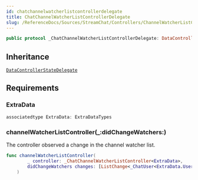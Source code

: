 ```yaml
---
id: chatchannelwatcherlistcontrollerdelegate 
title: ChatChannelWatcherListControllerDelegate
slug: /ReferenceDocs/Sources/StreamChat/Controllers/ChannelWatcherListController/chatchannelwatcherlistcontrollerdelegate
---
```


``` swift
public protocol _ChatChannelWatcherListControllerDelegate: DataControllerStateDelegate 
```

## Inheritance

[`DataControllerStateDelegate`](../DataControllerStateDelegate)

## Requirements

### ExtraData

``` swift
associatedtype ExtraData: ExtraDataTypes
```

### channelWatcherListController(\_:​didChangeWatchers:​)

The controller observed a change in the channel watcher list.

``` swift
func channelWatcherListController(
        _ controller: _ChatChannelWatcherListController<ExtraData>,
        didChangeWatchers changes: [ListChange<_ChatUser<ExtraData.User>>]
    )
```
